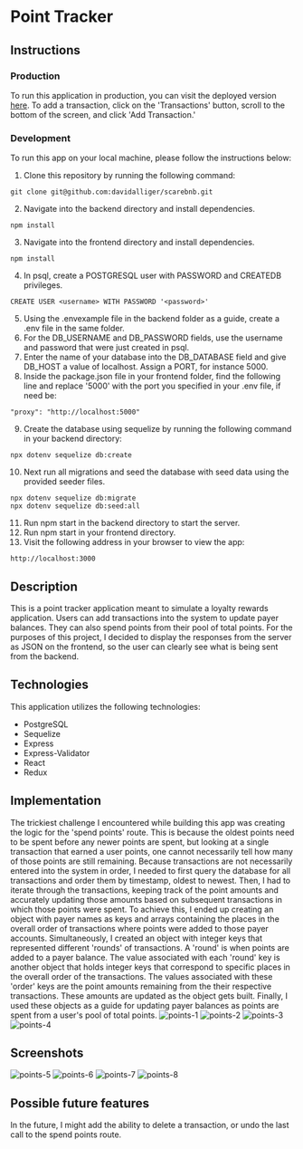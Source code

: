 # Point Tracker
## Instructions
### Production
To run this application in production, you can visit the deployed version [here](https://point-tracker-app.herokuapp.com).
To add a transaction, click on the 'Transactions' button, scroll to the bottom of the screen, and click 'Add Transaction.'
### Development
To run this app on your local machine, please follow the instructions below:
1. Clone this repository by running the following command:
```
git clone git@github.com:davidalliger/scarebnb.git
```
2. Navigate into the backend directory and install dependencies.
```
npm install
```
3. Navigate into the frontend directory and install dependencies.
```
npm install
```
4. In psql, create a POSTGRESQL user with PASSWORD and CREATEDB privileges.
```
CREATE USER <username> WITH PASSWORD '<password>'
```
5. Using the .envexample file in the backend folder as a guide, create a .env file in the same folder.
6. For the DB_USERNAME and DB_PASSWORD fields, use the username and password that were just created in psql.
7. Enter the name of your database into the DB_DATABASE field and give DB_HOST a value of localhost. Assign a PORT, for instance 5000.
8. Inside the package.json file in your frontend folder, find the following line and replace '5000' with the port you specified in your .env file, if need be:
```
"proxy": "http://localhost:5000"
```
9. Create the database using sequelize by running the following command in your backend directory:
```
npx dotenv sequelize db:create
```
10. Next run all migrations and seed the database with seed data using the provided seeder files.
```
npx dotenv sequelize db:migrate
npx dotenv sequelize db:seed:all
```
11. Run npm start in the backend directory to start the server.
12. Run npm start in your frontend directory.
13. Visit the following address in your browser to view the app:
```
http://localhost:3000
```
## Description
This is a point tracker application meant to simulate a loyalty rewards application. Users can add transactions into the system to update payer balances. They can also spend points from their pool of total points. For the purposes of this project, I decided to display the responses from the server as JSON on the frontend, so the user can clearly see what is being sent from the backend.
## Technologies
This application utilizes the following technologies:
- PostgreSQL
- Sequelize
- Express
- Express-Validator
- React
- Redux
## Implementation
The trickiest challenge I encountered while building this app was creating the logic for the 'spend points' route. This is because the oldest points need to be spent before any newer points are spent, but looking at a single transaction that earned a user points, one cannot necessarily tell how many of those points are still remaining. Because transactions are not necessarily entered into the system in order, I needed to first query the database for all transactions and order them by timestamp, oldest to newest. Then, I had to iterate through the transactions, keeping track of the point amounts and accurately updating those amounts based on subsequent transactions in which those points were spent. To achieve this, I ended up creating an object with payer names as keys and arrays containing the places in the overall order of transactions where points were added to those payer accounts. Simultaneously, I created an object with integer keys that represented different 'rounds' of transactions. A 'round' is when points are added to a payer balance. The value associated with each 'round' key is another object that holds integer keys that correspond to specific places in the overall order of the transactions. The values associated with these 'order' keys are the point amounts remaining from the their respective transactions. These amounts are updated as the object gets built. Finally, I used these objects as a guide for updating payer balances as points are spent from a user's pool of total points.
![points-1](https://user-images.githubusercontent.com/88861592/170299313-9a94962a-e539-43b4-80f1-16fddcd8c421.PNG)
![points-2](https://user-images.githubusercontent.com/88861592/170299416-0284625b-5e6b-4ecf-8efe-51500bdce1cf.PNG)
![points-3](https://user-images.githubusercontent.com/88861592/170299489-1045f40e-724c-4acc-9c58-bf46a1f4df20.PNG)
![points-4](https://user-images.githubusercontent.com/88861592/170299560-8684709d-61f2-4fe2-b8d5-452e813217e0.PNG)
## Screenshots
![points-5](https://user-images.githubusercontent.com/88861592/170304193-2bead6b7-1927-4406-981b-ec551e9d6697.PNG)
![points-6](https://user-images.githubusercontent.com/88861592/170304255-afcaad45-f716-4acc-b464-fb0e1ea2d82e.PNG)
![points-7](https://user-images.githubusercontent.com/88861592/170304328-2971c65e-9d9b-4884-a0be-e7a57ce3e973.PNG)
![points-8](https://user-images.githubusercontent.com/88861592/170304405-35ca9066-fbde-4a40-bdec-f4e9a71adc5d.PNG)
## Possible future features
In the future, I might add the ability to delete a transaction, or undo the last call to the spend points route.
